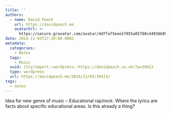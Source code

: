 ```yaml
---
title: ''
authors:
  - name: David Peach
    url: https://davidpeach.me
    avatarUrl: >-
      https://secure.gravatar.com/avatar/4d7faf5eee1f055a85788c44936b8995eaab6dfb004e7854ec747ccb272e91ee?s=96&d=mm&r=g
date: 2014-11-03T17:39:00.000Z
metadata:
  categories:
    - Notes
  tags:
    - Music
  uuid: 11ty/import::wordpress::https://davidpeach.co.uk/?p=39413
  type: wordpress
  url: https://davidpeach.me/2014/11/03/39413/
tags:
  - notes
---
```

Idea for new genre of music – Educational rap/rock. Where the lyrics are facts about specific educational areas. Is this already a thing?